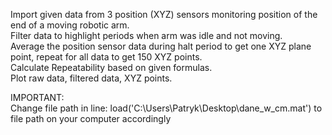 Import given data from 3 position (XYZ) sensors monitoring position of the end of a moving robotic arm.  
Filter data to highlight periods when arm was idle and not moving.  
Average the position sensor data during halt period to get one XYZ plane point, repeat for all data to get 150 XYZ points.  
Calculate Repeatability based on given formulas.  
Plot raw data, filtered data, XYZ points.    

IMPORTANT:  
Change file path in line: load('C:\Users\Patryk\Desktop\dane_w_cm.mat')  to file path on your computer accordingly
